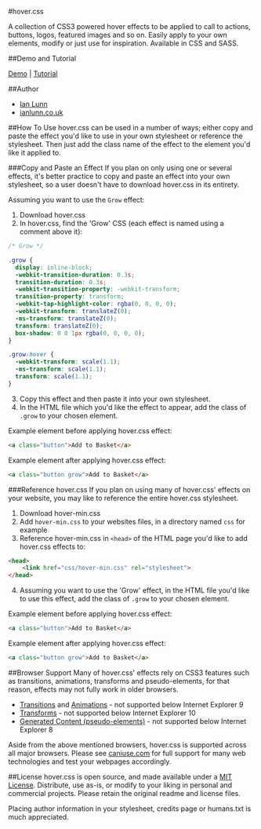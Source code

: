 #hover.css

A collection of CSS3 powered hover effects to be applied to call to actions, buttons, logos, featured images and so on. Easily apply to your own elements, modify or just use for inspiration. Available in CSS and SASS.

##Demo and Tutorial

[Demo](http://ianlunn.github.io/Hover) | [Tutorial](http://ianlunn.co.uk/articles/hover-css-tutorial-introduction/)

##Author

- [Ian Lunn](https://twitter.com/IanLunn)  
- [ianlunn.co.uk](http://ianlunn.co.uk/)

##How To Use
hover.css can be used in a number of ways; either copy and paste the effect you'd like to use in your own stylesheet or reference the stylesheet. Then just add the class name of the effect to the element you'd like it applied to.

###Copy and Paste an Effect
If you plan on only using one or several effects, it's better practice to copy and paste an effect into your own stylesheet, so a user doesn't have to download hover.css in its entirety.

Assuming you want to use the `Grow` effect:

1. Download hover.css
2. In hover.css, find the 'Grow' CSS (each effect is named using a comment above it):
	
```css
/* Grow */

.grow {
  display: inline-block;
  -webkit-transition-duration: 0.3s;
  transition-duration: 0.3s;
  -webkit-transition-property: -webkit-transform;
  transition-property: transform;
  -webkit-tap-highlight-color: rgba(0, 0, 0, 0);
  -webkit-transform: translateZ(0);
  -ms-transform: translateZ(0);
  transform: translateZ(0);
  box-shadow: 0 0 1px rgba(0, 0, 0, 0);
}

.grow:hover {
  -webkit-transform: scale(1.1);
  -ms-transform: scale(1.1);
  transform: scale(1.1);
}
```

3. Copy this effect and then paste it into your own stylesheet.
4. In the HTML file which you'd like the effect to appear, add the class of `.grow` to your chosen element.

Example element before applying hover.css effect:
	
```html
<a class="button">Add to Basket</a>
```

Example element after applying hover.css effect:

```html
<a class="button grow">Add to Basket</a>
```

###Reference hover.css
If you plan on using many of hover.css' effects on your website, you may like to reference the entire hover.css stylesheet.

1. Download hover-min.css
2. Add `hover-min.css` to your websites files, in a directory named `css` for example
3. Reference hover-min.css in `<head>` of the HTML page you'd like to add hover.css effects to:
	
```html
<head>
	<link href="css/hover-min.css" rel="stylesheet">
</head>
```

4. Assuming you want to use the 'Grow' effect, in the HTML file you'd like to use this effect, add the class of `.grow` to your chosen element.

Example element before applying hover.css effect:
	
```html
<a class="button">Add to Basket</a>
```

Example element after applying hover.css effect:
	
```html
<a class="button grow">Add to Basket</a>
```

##Browser Support
Many of hover.css' effects rely on CSS3 features such as transitions, animations, transforms and pseudo-elements, for that reason, effects may not fully work in older browsers.

- [Transitions](http://caniuse.com/#search=transitions) and [Animations](http://caniuse.com/#search=animations) - not supported below Internet Explorer 9
- [Transforms](http://caniuse.com/#search=transforms) - not supported below Internet Explorer 10
- [Generated Content (pseudo-elements)](http://caniuse.com/#search=pseudo-elements) - not supported below Internet Explorer 8

Aside from the above mentioned browsers, hover.css is supported across all major browsers. Please see [caniuse.com](http://caniuse.com/) for full support for many web technologies and test your webpages accordingly.

##License
hover.css is open source, and made available under a [MIT License](http://www.opensource.org/licenses/mit-license.php). Distribute, use as-is, or modify to your liking in personal and commercial projects. Please retain the original readme and license files.

Placing author information in your stylesheet, credits page or humans.txt is much appreciated.